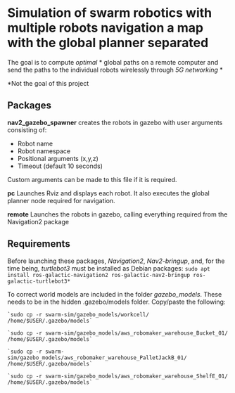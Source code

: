 # Simulation of **swarm robotics** with multiple robots navigation a map with the global planner separated

The goal is to compute *optimal* * global paths on a remote computer and send the paths to the individual robots wirelessly through *5G networking* *

*Not the goal of this project

## Packages

**nav2_gazebo_spawner** creates the robots in gazebo with user arguments consisting of:
- Robot name
- Robot namespace
- Positional arguments (x,y,z)
- Timeout (default 10 seconds)

Custom arguments can be made to this file if it is required.

**pc** Launches Rviz and displays each robot. It also executes the global planner node required for navigation.

**remote** Launches the robots in gazebo, calling everything required from the Navigation2 package 


## Requirements

Before launching these packages, *Navigation2*, *Nav2-bringup*, and, for the time being, *turtlebot3* must be installed as Debian packages:
    `sudo apt install ros-galactic-navigation2 ros-galactic-nav2-bringup ros-galactic-turtlebot3*`

To correct world models are included in the folder *gazebo_models*. These needs to be in the hidden .gazebo/models folder. Copy/paste the following:

    `sudo cp -r swarm-sim/gazebo_models/workcell/ /home/$USER/.gazebo/models`

    `sudo cp -r swarm-sim/gazebo_models/aws_robomaker_warehouse_Bucket_01/ /home/$USER/.gazebo/models`

    `sudo cp -r swarm-sim/gazebo_models/aws_robomaker_warehouse_PalletJackB_01/ /home/$USER/.gazebo/models`
    
    `sudo cp -r swarm-sim/gazebo_models/aws_robomaker_warehouse_ShelfE_01/ /home/$USER/.gazebo/models`
    